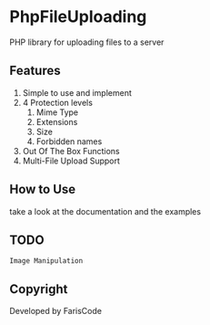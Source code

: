 # PhpFileUploading

PHP library for uploading files to a server

## Features

1. Simple to use and implement
2. 4 Protection levels
   1. Mime Type
   2. Extensions
   3. Size
   4. Forbidden names
3. Out Of The Box Functions
4. Multi-File Upload Support

## How to Use

take a look at the documentation and the examples

## TODO

```
Image Manipulation
```

## Copyright

Developed by FarisCode
